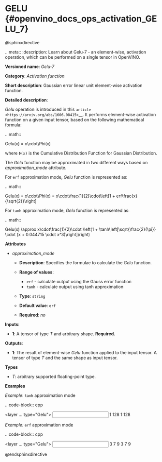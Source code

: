 # GELU {#openvino_docs_ops_activation_GELU_7}

@sphinxdirective

.. meta::
  :description: Learn about Gelu-7 - an element-wise, activation operation, which 
                can be performed on a single tensor in OpenVINO.

**Versioned name**: *Gelu-7*

**Category**: *Activation function*

**Short description**: Gaussian error linear unit element-wise activation function.

**Detailed description**:

*Gelu* operation is introduced in this `article <https://arxiv.org/abs/1606.08415>`__.
It performs element-wise activation function on a given input tensor, based on the following mathematical formula:

.. math:: 

   Gelu(x) = x\cdot\Phi(x)

where ``Φ(x)`` is the Cumulative Distribution Function for Gaussian Distribution.

The *Gelu* function may be approximated in two different ways based on *approximation_mode* attribute.

For ``erf`` approximation mode, *Gelu* function is represented as:

.. math:: 

   Gelu(x) = x\cdot\Phi(x) = x\cdot\frac{1}{2}\cdot\left[1 + erf\frac{x}{\sqrt{2}}\right]


For ``tanh`` approximation mode, *Gelu* function is represented as:

.. math:: 

   Gelu(x) \approx x\cdot\frac{1}{2}\cdot \left(1 + \tanh\left[\sqrt{\frac{2}{\pi}} \cdot (x + 0.044715 \cdot x^3)\right]\right)


**Attributes**

* *approximation_mode*

  * **Description**: Specifies the formulae to calculate the *Gelu* function.
  * **Range of values**:

    * ``erf`` - calculate output using the Gauss error function
    * ``tanh`` - calculate output using tanh approximation

  * **Type**: ``string``
  * **Default value**: ``erf``
  * **Required**: *no*

**Inputs**:

*   **1**: A tensor of type *T* and arbitrary shape. **Required.**

**Outputs**:

*   **1**: The result of element-wise *Gelu* function applied to the input tensor. A tensor of type *T* and the same shape as input tensor.

**Types**

* *T*: arbitrary supported floating-point type.

**Examples**

*Example*: ``tanh`` approximation mode

.. code-block:: cpp

   <layer ... type="Gelu">
       <data approximation_mode="tanh"/>
       <input>
           <port id="0">
               <dim>1</dim>
               <dim>128</dim>
           </port>
       </input>
       <output>
           <port id="1">
               <dim>1</dim>
               <dim>128</dim>
           </port>
       </output>
   </layer>


*Example:* ``erf`` approximation mode

.. code-block:: cpp

   <layer ... type="Gelu">
       <data approximation_mode="erf"/>
       <input>
           <port id="0">
               <dim>3</dim>
               <dim>7</dim>
               <dim>9</dim>
           </port>
       </input>
       <output>
           <port id="1">
               <dim>3</dim>
               <dim>7</dim>
               <dim>9</dim>
           </port>
       </output>
   </layer>


@endsphinxdirective


